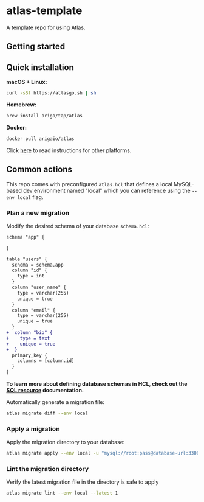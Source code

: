 # atlas-template

A template repo for using Atlas.

## Getting started

## Quick installation

**macOS + Linux:**

```bash
curl -sSf https://atlasgo.sh | sh
```

**Homebrew:**

```bash
brew install ariga/tap/atlas
```

**Docker:**

```bash
docker pull arigaio/atlas
```

Click [here](https://atlasgo.io/getting-started#installation) to read instructions for other platforms.

## Common actions

This repo comes with preconfigured `atlas.hcl` that defines a local MySQL-based dev environment named "local" which
you can reference using the `--env local` flag.

### Plan a new migration

Modify the desired schema of your database `schema.hcl`:

```diff
schema "app" {

}

table "users" {
  schema = schema.app
  column "id" {
    type = int
  }
  column "user_name" {
    type = varchar(255)
    unique = true
  }
  column "email" {
    type = varchar(255)
    unique = true
  }
+  column "bio" {
+    type = text
+    unique = true
+  }
  primary_key {
    columns = [column.id]
  }
}
```

__To learn more about defining database schemas in HCL, check out the [SQL resource](https://atlasgo.io/atlas-schema/sql-resources)
documentation.__

Automatically generate a migration file:

```bash
atlas migrate diff --env local
```

### Apply a migration

Apply the migration directory to your database:

```bash
atlas migrate apply --env local -u "mysql://root:pass@database-url:3306/app"
```

### Lint the migration directory

Verify the latest migration file in the directory is safe to apply

```bash
atlas migrate lint --env local --latest 1
```